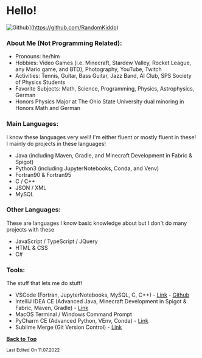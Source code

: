 # Hello!

![Github](https://img.shields.io/github/followers/RandomKiddo?label=Follow&style=social)](https://github.com/RandomKiddo)

### About Me (Not Programming Related):

- Pronouns: he/him
- Hobbies: Video Games (i.e. Minecraft, Stardew Valley, Rocket League, any Mario game, and BTD), Photography, YouTube, Twitch
- Activities: Tennis, Guitar, Bass Guitar, Jazz Band, AI Club, SPS Society of Physics Students
- Favorite Subjects: Math, Science, Programming, Physics, Astrophysics, German
- Honors Physics Major at The Ohio State University dual minoring in Honors Math and German

### Main Languages:

I know these languages very well! I'm either fluent or mostly fluent in these! I mainly do projects in these languages!

- Java (including Maven, Gradle, and Minecraft Development in Fabric & Spigot) 
- Python3 (including JupyterNotebooks, Conda, and Venv)
- Fortran90 & Fortran95
- C / C++
- JSON / XML
- MySQL

### Other Languages:

These are languages I know basic knowledge about but I don't do many projects with these

- JavaScript / TypeScript / JQuery
- HTML & CSS
- C#

### Tools:

The stuff that lets me do stuff!

- VSCode (Fortran, JupyterNotebooks, MySQL, C, C++) - [Link](https://code.visualstudio.com) - [Github](https://github.com/Microsoft/vscode)
- IntelliJ IDEA CE (Advanced Java, Minecraft Development in Spigot & Fabric, Maven, Gradle) - [Link](https://www.jetbrains.com/idea/download/)
- MacOS Terminal / Windows Command Prompt
- PyCharm CE (Advanced Python, VEnv, Conda) - [Link](https://www.jetbrains.com/pycharm/download/)
- Sublime Merge (Git Version Control) - [Link](https://www.sublimemerge.com)

<b>[Back to Top](#hello)</b>

<sub>Last Edited On 11.07.2022</sub>
